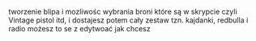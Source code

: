 tworzenie blipa i mozliwośc wybrania broni które są w skrypcie czyli Vintage pistol itd, i dostajesz potem cały zestaw tzn. kajdanki, redbulla i radio możesz to se z edytwoać jak chcesz
